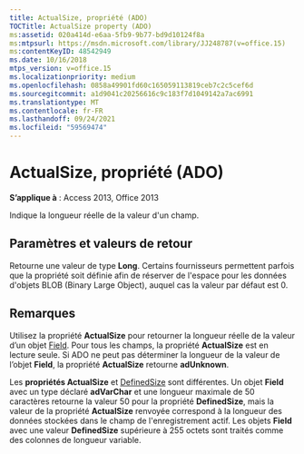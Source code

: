 ```yaml
---
title: ActualSize, propriété (ADO)
TOCTitle: ActualSize property (ADO)
ms:assetid: 020a414d-e6aa-5fb9-9b77-bd9d10124f8a
ms:mtpsurl: https://msdn.microsoft.com/library/JJ248787(v=office.15)
ms:contentKeyID: 48542949
ms.date: 10/16/2018
mtps_version: v=office.15
ms.localizationpriority: medium
ms.openlocfilehash: 0858a49901fd60c165059113819ceb7c2c5cef6d
ms.sourcegitcommit: a1d9041c20256616c9c183f7d1049142a7ac6991
ms.translationtype: MT
ms.contentlocale: fr-FR
ms.lasthandoff: 09/24/2021
ms.locfileid: "59569474"
---
```

# <a name="actualsize-property-ado"></a>ActualSize, propriété (ADO)

**S’applique à** : Access 2013, Office 2013

Indique la longueur réelle de la valeur d'un champ.

## <a name="settings-and-return-values"></a>Paramètres et valeurs de retour

Retourne une valeur de type **Long**. Certains fournisseurs permettent parfois que la propriété soit définie afin de réserver de l'espace pour les données d'objets BLOB (Binary Large Object), auquel cas la valeur par défaut est 0.

## <a name="remarks"></a>Remarques

Utilisez la propriété **ActualSize** pour retourner la longueur réelle de la valeur d’un objet [Field](field-object-ado.md). Pour tous les champs, la propriété **ActualSize** est en lecture seule. Si ADO ne peut pas déterminer la longueur de la valeur de l’objet **Field**, la propriété **ActualSize** retourne **adUnknown**.

Les **propriétés ActualSize** et [DefinedSize](definedsize-property-ado.md) sont différentes. Un objet **Field** avec un type déclaré **adVarChar** et une longueur maximale de 50 caractères retourne la valeur 50 pour la propriété **DefinedSize**, mais la valeur de la propriété **ActualSize** renvoyée correspond à la longueur des données stockées dans le champ de l'enregistrement actif. Les objets **Field** avec une valeur **DefinedSize** supérieure à 255 octets sont traités comme des colonnes de longueur variable.

